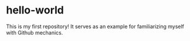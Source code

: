 # hello-world
This is my first repository! It serves as an example for familiarizing myself with Github mechanics.
